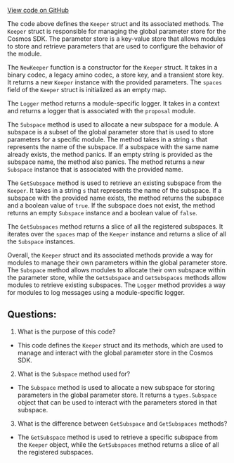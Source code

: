 [View code on GitHub](https://github.com/cosmos/cosmos-sdk.git/x/params/keeper/keeper.go)

The code above defines the `Keeper` struct and its associated methods. The `Keeper` struct is responsible for managing the global parameter store for the Cosmos SDK. The parameter store is a key-value store that allows modules to store and retrieve parameters that are used to configure the behavior of the module.

The `NewKeeper` function is a constructor for the `Keeper` struct. It takes in a binary codec, a legacy amino codec, a store key, and a transient store key. It returns a new `Keeper` instance with the provided parameters. The `spaces` field of the `Keeper` struct is initialized as an empty map.

The `Logger` method returns a module-specific logger. It takes in a context and returns a logger that is associated with the `proposal` module.

The `Subspace` method is used to allocate a new subspace for a module. A subspace is a subset of the global parameter store that is used to store parameters for a specific module. The method takes in a string `s` that represents the name of the subspace. If a subspace with the same name already exists, the method panics. If an empty string is provided as the subspace name, the method also panics. The method returns a new `Subspace` instance that is associated with the provided name.

The `GetSubspace` method is used to retrieve an existing subspace from the `Keeper`. It takes in a string `s` that represents the name of the subspace. If a subspace with the provided name exists, the method returns the subspace and a boolean value of `true`. If the subspace does not exist, the method returns an empty `Subspace` instance and a boolean value of `false`.

The `GetSubspaces` method returns a slice of all the registered subspaces. It iterates over the `spaces` map of the `Keeper` instance and returns a slice of all the `Subspace` instances.

Overall, the `Keeper` struct and its associated methods provide a way for modules to manage their own parameters within the global parameter store. The `Subspace` method allows modules to allocate their own subspace within the parameter store, while the `GetSubspace` and `GetSubspaces` methods allow modules to retrieve existing subspaces. The `Logger` method provides a way for modules to log messages using a module-specific logger.
## Questions: 
 1. What is the purpose of this code?
- This code defines the `Keeper` struct and its methods, which are used to manage and interact with the global parameter store in the Cosmos SDK.

2. What is the `Subspace` method used for?
- The `Subspace` method is used to allocate a new subspace for storing parameters in the global parameter store. It returns a `types.Subspace` object that can be used to interact with the parameters stored in that subspace.

3. What is the difference between `GetSubspace` and `GetSubspaces` methods?
- The `GetSubspace` method is used to retrieve a specific subspace from the `Keeper` object, while the `GetSubspaces` method returns a slice of all the registered subspaces.